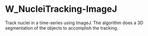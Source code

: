 # W_NucleiTracking-ImageJ
Track nuclei in a time-series using ImageJ. The algorithm does a 3D segmentation of the objects to accomplish the tracking.
